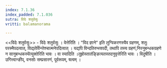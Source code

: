 ```yaml
---
index: 7.1.36
index_padded: 7.1.036
sutra: विदेः शतुर्वसुः
vritti: balamanorama

---
```

<<विदेः शतुर्वसुः>> - विदेः शतुर्वसुः । वेत्तेरिति । "विद ज्ञाने" इति लुग्विकरणस्यैव ग्रहणम्, शतुः परस्मैपदत्वात्, विद्यतेर्विन्त्तेश्चात्मनेपदित्वात् । यद्यपि विन्दतिरुभयपदी, तथापि तस्य ग्रहणं,निरनुबन्धकग्रहणे न सानुबन्धकस्ये॑त्युक्तेरिति भावः । वा स्यादिति ।तुह्रोस्तात॑ङ्ङित्यतस्तदनुवृत्तेरिति भावः । विदुषीति । उगित्त्वान्ङीप्, वनसोः सम्प्रसारणं, पूर्वरूपम्, षत्वम् । 